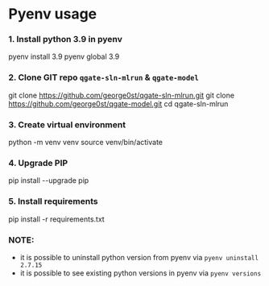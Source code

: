 # Pyenv usage 

### 1. Install python 3.9 in pyenv 
pyenv install 3.9
pyenv global 3.9

### 2. Clone GIT repo `qgate-sln-mlrun` & `qgate-model`
git clone https://github.com/george0st/qgate-sln-mlrun.git
git clone https://github.com/george0st/qgate-model.git
cd qgate-sln-mlrun

### 3. Create virtual environment
python -m venv venv
source venv/bin/activate

### 4. Upgrade PIP
pip install --upgrade pip

### 5. Install requirements
pip install -r requirements.txt


### NOTE:
 - it is possible to uninstall python version from pyenv via `pyenv uninstall 2.7.15`
 - it is possible to see existing python versions in pyenv via `pyenv versions`